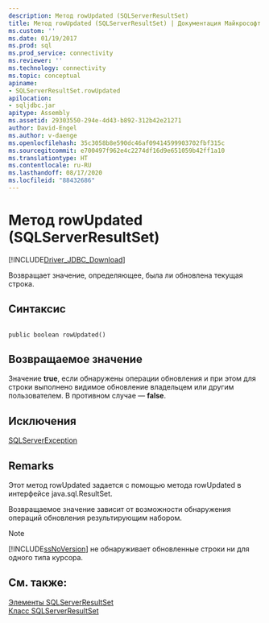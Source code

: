 ```yaml
---
description: Метод rowUpdated (SQLServerResultSet)
title: Метод rowUpdated (SQLServerResultSet) | Документация Майкрософт
ms.custom: ''
ms.date: 01/19/2017
ms.prod: sql
ms.prod_service: connectivity
ms.reviewer: ''
ms.technology: connectivity
ms.topic: conceptual
apiname:
- SQLServerResultSet.rowUpdated
apilocation:
- sqljdbc.jar
apitype: Assembly
ms.assetid: 29303550-294e-4d43-b892-312b42e21271
author: David-Engel
ms.author: v-daenge
ms.openlocfilehash: 35c3058b8e590dc46af09414599903702fbf315c
ms.sourcegitcommit: e700497f962e4c2274df16d9e651059b42ff1a10
ms.translationtype: HT
ms.contentlocale: ru-RU
ms.lasthandoff: 08/17/2020
ms.locfileid: "88432686"
---
```

# <a name="rowupdated-method-sqlserverresultset"></a>Метод rowUpdated (SQLServerResultSet)
[!INCLUDE[Driver_JDBC_Download](../../../includes/driver_jdbc_download.md)]

  Возвращает значение, определяющее, была ли обновлена текущая строка.  
  
## <a name="syntax"></a>Синтаксис  
  
```  
  
public boolean rowUpdated()  
```  
  
## <a name="return-value"></a>Возвращаемое значение  
 Значение **true**, если обнаружены операции обновления и при этом для строки выполнено видимое обновление владельцем или другим пользователем. В противном случае — **false**.  
  
## <a name="exceptions"></a>Исключения  
 [SQLServerException](../../../connect/jdbc/reference/sqlserverexception-class.md)  
  
## <a name="remarks"></a>Remarks  
 Этот метод rowUpdated задается с помощью метода rowUpdated в интерфейсе java.sql.ResultSet.  
  
 Возвращаемое значение зависит от возможности обнаружения операций обновления результирующим набором.  
  
> [!NOTE]  
>  [!INCLUDE[ssNoVersion](../../../includes/ssnoversion-md.md)] не обнаруживает обновленные строки ни для одного типа курсора.  
  
## <a name="see-also"></a>См. также:  
 [Элементы SQLServerResultSet](../../../connect/jdbc/reference/sqlserverresultset-members.md)   
 [Класс SQLServerResultSet](../../../connect/jdbc/reference/sqlserverresultset-class.md)  
  
  

